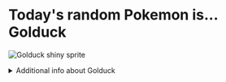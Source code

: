 # Today's random Pokemon is... Golduck

![Golduck shiny sprite](https://raw.githubusercontent.com/PokeAPI/sprites/master/sprites/pokemon/shiny/55.png)

<details>
<summary>Additional info about Golduck</summary>

| srpite type | image |
|------|------|
| back_default | ![Golduck back_default sprite](https://raw.githubusercontent.com/PokeAPI/sprites/master/sprites/pokemon/back/55.png) |
| back_shiny | ![Golduck back_shiny sprite](https://raw.githubusercontent.com/PokeAPI/sprites/master/sprites/pokemon/back/shiny/55.png) |
| front_default | ![Golduck front_default sprite](https://raw.githubusercontent.com/PokeAPI/sprites/master/sprites/pokemon/55.png) | </details>
